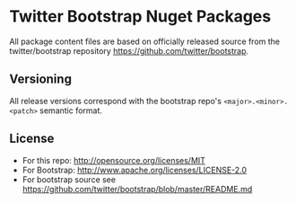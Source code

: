 Twitter Bootstrap Nuget Packages
=================
All package content files are based on officially released source from the twitter/bootstrap repository https://github.com/twitter/bootstrap.  

Versioning
----------
All release versions correspond with the bootstrap repo's `<major>.<minor>.<patch>` semantic format.

License
---------------------
* For this repo: http://opensource.org/licenses/MIT
* For Bootstrap: http://www.apache.org/licenses/LICENSE-2.0
* For bootstrap source see https://github.com/twitter/bootstrap/blob/master/README.md
